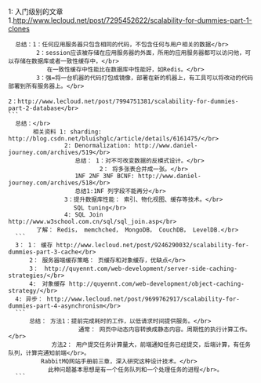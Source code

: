 1: 入门级别的文章</br>
   1.http://www.lecloud.net/post/7295452622/scalability-for-dummies-part-1-clones</br>
   ```
     总结：1：任何应用服务器只包含相同的代码，不包含任何与用户相关的数据</br>
           2：session应该被存储在应用服务器的外面，所用的应用服务器都可以访问他，可以存储在数据库或者一致性缓存中，</br>
              在一致性缓存中性能比在数据库中性能好，如Redis。</br>
           3：强=将一台机器的代码打包成镜像，部署在新的机器上，有工具可以将改动的代码部署到所有服务器上。</br>
   ```
    2：http://www.lecloud.net/post/7994751381/scalability-for-dummies-part-2-database</br>
    ```
      总结：</br>
           相关资料 1: sharding: http://blog.csdn.net/bluishglc/article/details/6161475/</br>
                    2: Denormalization: http://www.daniel-journey.com/archives/519</br>
                       总结： 1：对不可改变数据的反模式设计。</br>
                              2： 将多张表合并成一张。</br>
                       1NF 2NF 3NF BCNF: http://www.daniel-journey.com/archives/518</br>
                       总结1:1NF 列字段不能再分</br>
                    3：提升数据库性能： 索引、物化视图、缓存等技术。</br>
                     　SQL tuning</br>
                    4: SQL Join http://www.w3school.com.cn/sql/sql_join.asp</br>
            了解： Redis， memchched， MongoDB， CouchDB， LevelDB.</br>
      ```      
      3： 1： 缓存 http://www.lecloud.net/post/9246290032/scalability-for-dummies-part-3-cache</br>
          2： 服务器端缓存策略： 页缓存和对象缓存，优缺点</br>
          3：　http://quyennt.com/web-development/server-side-caching-strategies/</br>
          4:　对象缓存 http://quyennt.com/web-development/object-caching-strategy/</br>
      4: 异步： http://www.lecloud.net/post/9699762917/scalability-for-dummies-part-4-asynchronism</br>
      ```
          总结： 方法1：提前完成耗时的工作，以低请求时间提供服务。</br>
                        通常： 网页中动态内容转换成静态内容。周期性的执行计算工作。</br>
          　　   方法2： 用户提交任务计算量大，前端通知任务已经提交，后端计算，有任务队列，计算完通知前端</br>。
          　　RabbitMQ网站手册前三章，深入研究这种设计技术。</br>
          　　  此种问题基本思想是有一个任务队列和一个处理任务的进程</br>。
      ```
